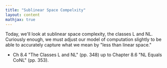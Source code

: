 ```yaml
---
title: "Sublinear Space Compelxity"
layout: content
mathjax: true
---
```


Today, we'll look at sublinear space complexity, the classes $\mathsf{L}$ and $\mathsf{NL}$.
Curiously enough, we must adjust our model of computation slightly to be able to accurately capture what we mean by "less than linear space."

+   Ch 8.4 "The Classes L and NL" (pp. 348) up to Chapter 8.6 "NL Equals CoNL" (pp. 353).
